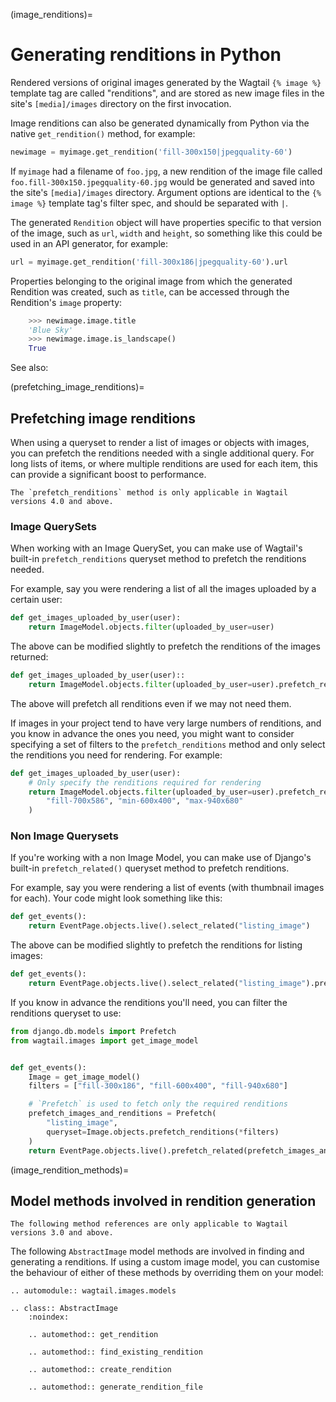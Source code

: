 (image_renditions)=

# Generating renditions in Python

Rendered versions of original images generated by the Wagtail `{% image %}` template tag are called "renditions",
and are stored as new image files in the site's `[media]/images` directory on the first invocation.

Image renditions can also be generated dynamically from Python via the native `get_rendition()` method, for example:

```python
newimage = myimage.get_rendition('fill-300x150|jpegquality-60')
```

If `myimage` had a filename of `foo.jpg`, a new rendition of the image file called
`foo.fill-300x150.jpegquality-60.jpg` would be generated and saved into the site's `[media]/images` directory.
Argument options are identical to the `{% image %}` template tag's filter spec, and should be separated with `|`.

The generated `Rendition` object will have properties specific to that version of the image, such as
`url`, `width` and `height`, so something like this could be used in an API generator, for example:

```python
url = myimage.get_rendition('fill-300x186|jpegquality-60').url
```

Properties belonging to the original image from which the generated Rendition was created, such as `title`, can
be accessed through the Rendition's `image` property:

```python
    >>> newimage.image.title
    'Blue Sky'
    >>> newimage.image.is_landscape()
    True
```

See also: [](image_tag)

(prefetching_image_renditions)=

## Prefetching image renditions

When using a queryset to render a list of images or objects with images, you can prefetch the renditions needed with a single additional query. For long lists of items, or where multiple renditions are used for each item, this can provide a significant boost to performance.

```{versionadded} 4.0
The `prefetch_renditions` method is only applicable in Wagtail versions 4.0 and above.
```

### Image QuerySets

When working with an Image QuerySet, you can make use of Wagtail's built-in `prefetch_renditions` queryset method to prefetch the renditions needed.

For example, say you were rendering a list of all the images uploaded by a certain user:

```python
def get_images_uploaded_by_user(user):
    return ImageModel.objects.filter(uploaded_by_user=user)
```

The above can be modified slightly to prefetch the renditions of the images returned:

```python
def get_images_uploaded_by_user(user)::
    return ImageModel.objects.filter(uploaded_by_user=user).prefetch_renditions()
```

The above will prefetch all renditions even if we may not need them.

If images in your project tend to have very large numbers of renditions, and you know in advance the ones you need, you might want to consider specifying a set of filters to the `prefetch_renditions` method and only select the renditions you need for rendering. For example:

```python
def get_images_uploaded_by_user(user):
    # Only specify the renditions required for rendering
    return ImageModel.objects.filter(uploaded_by_user=user).prefetch_renditions(
        "fill-700x586", "min-600x400", "max-940x680"
    )
```

### Non Image Querysets

If you're working with a non Image Model, you can make use of Django's built-in `prefetch_related()` queryset method to prefetch renditions.

For example, say you were rendering a list of events (with thumbnail images for each). Your code might look something like this:

```python
def get_events():
    return EventPage.objects.live().select_related("listing_image")
```

The above can be modified slightly to prefetch the renditions for listing images:

```python
def get_events():
    return EventPage.objects.live().select_related("listing_image").prefetch_related("listing_image__renditions")
```

If you know in advance the renditions you'll need, you can filter the renditions queryset to use:

```python
from django.db.models import Prefetch
from wagtail.images import get_image_model


def get_events():
    Image = get_image_model()
    filters = ["fill-300x186", "fill-600x400", "fill-940x680"]

    # `Prefetch` is used to fetch only the required renditions
    prefetch_images_and_renditions = Prefetch(
        "listing_image",
        queryset=Image.objects.prefetch_renditions(*filters)
    )
    return EventPage.objects.live().prefetch_related(prefetch_images_and_renditions)
```

(image_rendition_methods)=

## Model methods involved in rendition generation

```{versionadded} 3.0
The following method references are only applicable to Wagtail versions 3.0 and above.
```

The following `AbstractImage` model methods are involved in finding and generating a renditions. If using a custom image model, you can customise the behaviour of either of these methods by overriding them on your model:

```{eval-rst}
.. automodule:: wagtail.images.models

.. class:: AbstractImage
    :noindex:

    .. automethod:: get_rendition

    .. automethod:: find_existing_rendition

    .. automethod:: create_rendition

    .. automethod:: generate_rendition_file
```
